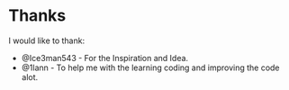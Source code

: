 # Thanks

I would like to thank:
* @Ice3man543 - For the Inspiration and Idea.
* @1lann - To help me with the learning coding and improving the code alot.
